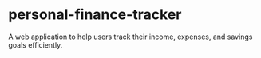 # personal-finance-tracker
A web application to help users track their income, expenses, and savings goals efficiently.
